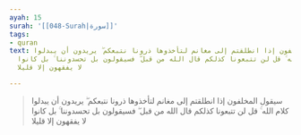 ```yaml
---
ayah: 15
surah: '[[048-Surah|سورة]]'
tags:
- quran
text: سيقول المخلفون إذا انطلقتم إلى مغانم لتأخذوها ذرونا نتبعكم ۖ يريدون أن يبدلوا
  كلام الله ۚ قل لن تتبعونا كذلكم قال الله من قبل ۖ فسيقولون بل تحسدوننا ۚ بل كانوا
  لا يفقهون إلا قليلا

---
```

> سيقول المخلفون إذا انطلقتم إلى مغانم لتأخذوها ذرونا نتبعكم ۖ يريدون أن يبدلوا كلام الله ۚ قل لن تتبعونا كذلكم قال الله من قبل ۖ فسيقولون بل تحسدوننا ۚ بل كانوا لا يفقهون إلا قليلا
